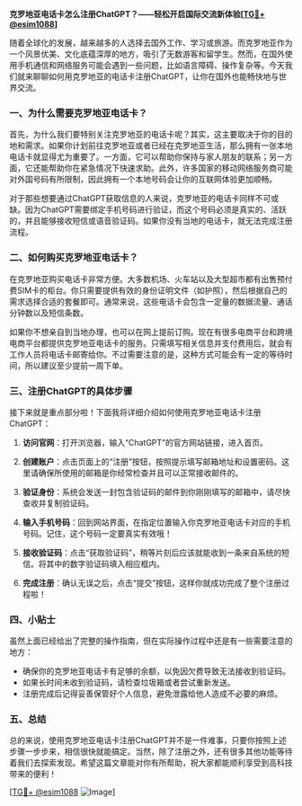 **克罗地亚电话卡怎么注册ChatGPT？——轻松开启国际交流新体验[[TG💪+ @esim1088](https://t.me/s/esim1088)]**

随着全球化的发展，越来越多的人选择去国外工作、学习或旅游。而克罗地亚作为一个风景优美、文化底蕴深厚的地方，吸引了无数游客和留学生。然而，在国外使用手机通信和网络服务可能会遇到一些问题，比如语言障碍、操作复杂等。今天我们就来聊聊如何用克罗地亚的电话卡注册ChatGPT，让你在国外也能畅快地与世界交流。

### 一、为什么需要克罗地亚电话卡？

首先，为什么我们要特别关注克罗地亚的电话卡呢？其实，这主要取决于你的目的地和需求。如果你计划前往克罗地亚或者已经在克罗地亚生活，那么拥有一张本地电话卡就显得尤为重要了。一方面，它可以帮助你保持与家人朋友的联系；另一方面，它还能帮助你在紧急情况下快速求助。此外，许多国家的移动网络服务商可能对外国号码有所限制，因此拥有一个本地号码会让你的互联网体验更加顺畅。

对于那些想要通过ChatGPT获取信息的人来说，克罗地亚的电话卡同样不可或缺。因为ChatGPT需要绑定手机号码进行验证，而这个号码必须是真实的、活跃的，并且能够接收短信或语音验证码。如果你没有当地的电话卡，就无法完成注册流程。

### 二、如何购买克罗地亚电话卡？

在克罗地亚购买电话卡非常方便。大多数机场、火车站以及大型超市都有出售预付费SIM卡的柜台。你只需要提供有效的身份证明文件（如护照），然后根据自己的需求选择合适的套餐即可。通常来说，这些电话卡会包含一定量的数据流量、通话分钟数以及短信条数。

如果你不想亲自到当地办理，也可以在网上提前订购。现在有很多电商平台和跨境电商平台都提供克罗地亚电话卡的服务。只需填写相关信息并支付费用后，就会有工作人员将电话卡邮寄给你。不过需要注意的是，这种方式可能会有一定的等待时间，所以建议至少提前一周下单。

### 三、注册ChatGPT的具体步骤

接下来就是重点部分啦！下面我将详细介绍如何使用克罗地亚电话卡注册ChatGPT：

1. **访问官网**：打开浏览器，输入“ChatGPT”的官方网站链接，进入首页。
   
2. **创建账户**：点击页面上的“注册”按钮，按照提示填写邮箱地址和设置密码。这里请确保所使用的邮箱是你经常检查并且可以正常接收邮件的。

3. **验证身份**：系统会发送一封包含验证码的邮件到你刚刚填写的邮箱中，请尽快查收并复制验证码。

4. **输入手机号码**：回到网站界面，在指定位置输入你克罗地亚电话卡对应的手机号码。记住，这个号码一定要真实有效哦！

5. **接收验证码**：点击“获取验证码”，稍等片刻后应该就能收到一条来自系统的短信。将其中的数字验证码填入相应框内。

6. **完成注册**：确认无误之后，点击“提交”按钮，这样你就成功完成了整个注册过程啦！

### 四、小贴士

虽然上面已经给出了完整的操作指南，但在实际操作过程中还是有一些需要注意的地方：

- 确保你的克罗地亚电话卡有足够的余额，以免因欠费导致无法接收到验证码。
- 如果长时间未收到验证码，请检查垃圾箱或者尝试重新发送。
- 注册完成后记得妥善保管好个人信息，避免泄露给他人造成不必要的麻烦。

### 五、总结

总的来说，使用克罗地亚电话卡注册ChatGPT并不是一件难事，只要你按照上述步骤一步步来，相信很快就能搞定。当然，除了注册之外，还有很多其他功能等待着我们去探索发现。希望这篇文章能对你有所帮助，祝大家都能顺利享受到高科技带来的便利！

[[TG💪+ @esim1088](https://t.me/s/esim1088) ![Image](https://i.postimg.cc/4NQfJmqS/Snipaste-2025-05-13-00-14-12.png)]